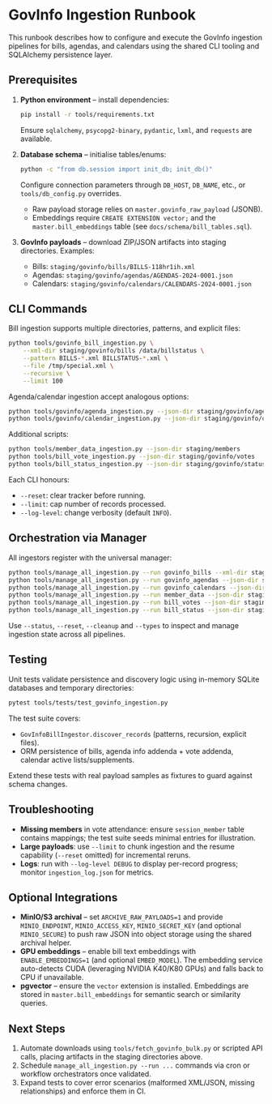# GovInfo Ingestion Runbook

This runbook describes how to configure and execute the GovInfo ingestion pipelines for bills, agendas, and calendars using the shared CLI tooling and SQLAlchemy persistence layer.

## Prerequisites

1. **Python environment** – install dependencies:
   ```bash
   pip install -r tools/requirements.txt
   ```
   Ensure `sqlalchemy`, `psycopg2-binary`, `pydantic`, `lxml`, and `requests` are available.

2. **Database schema** – initialise tables/enums:
   ```bash
   python -c "from db.session import init_db; init_db()"
   ```
   Configure connection parameters through `DB_HOST`, `DB_NAME`, etc., or `tools/db_config.py` overrides.
   - Raw payload storage relies on `master.govinfo_raw_payload` (JSONB).
   - Embeddings require `CREATE EXTENSION vector;` and the `master.bill_embeddings` table (see `docs/schema/bill_tables.sql`).

3. **GovInfo payloads** – download ZIP/JSON artifacts into staging directories. Examples:
   - Bills: `staging/govinfo/bills/BILLS-118hr1ih.xml`
   - Agendas: `staging/govinfo/agendas/AGENDAS-2024-0001.json`
   - Calendars: `staging/govinfo/calendars/CALENDARS-2024-0001.json`

## CLI Commands

Bill ingestion supports multiple directories, patterns, and explicit files:
```bash
python tools/govinfo_bill_ingestion.py \
    --xml-dir staging/govinfo/bills /data/billstatus \
    --pattern BILLS-*.xml BILLSTATUS-*.xml \
    --file /tmp/special.xml \
    --recursive \
    --limit 100
```

Agenda/calendar ingestion accept analogous options:
```bash
python tools/govinfo/agenda_ingestion.py --json-dir staging/govinfo/agendas --limit 50
python tools/govinfo/calendar_ingestion.py --json-dir staging/govinfo/calendars --reset
```

Additional scripts:
```bash
python tools/member_data_ingestion.py --json-dir staging/members
python tools/bill_vote_ingestion.py --json-dir staging/govinfo/votes
python tools/bill_status_ingestion.py --json-dir staging/govinfo/status --recursive
```

Each CLI honours:
- `--reset`: clear tracker before running.
- `--limit`: cap number of records processed.
- `--log-level`: change verbosity (default `INFO`).

## Orchestration via Manager

All ingestors register with the universal manager:
```bash
python tools/manage_all_ingestion.py --run govinfo_bills --xml-dir staging/govinfo/bills --recursive
python tools/manage_all_ingestion.py --run govinfo_agendas --json-dir staging/govinfo/agendas
python tools/manage_all_ingestion.py --run govinfo_calendars --json-dir staging/govinfo/calendars
python tools/manage_all_ingestion.py --run member_data --json-dir staging/members
python tools/manage_all_ingestion.py --run bill_votes --json-dir staging/govinfo/votes
python tools/manage_all_ingestion.py --run bill_status --json-dir staging/govinfo/status
```

Use `--status`, `--reset`, `--cleanup` and `--types` to inspect and manage ingestion state across all pipelines.

## Testing

Unit tests validate persistence and discovery logic using in-memory SQLite databases and temporary directories:
```bash
pytest tools/tests/test_govinfo_ingestion.py
```

The test suite covers:
- `GovInfoBillIngestor.discover_records` (patterns, recursion, explicit files).
- ORM persistence of bills, agenda info addenda + vote addenda, calendar active lists/supplements.

Extend these tests with real payload samples as fixtures to guard against schema changes.

## Troubleshooting

- **Missing members** in vote attendance: ensure `session_member` table contains mappings; the test suite seeds minimal entries for illustration.
- **Large payloads**: use `--limit` to chunk ingestion and the resume capability (`--reset` omitted) for incremental reruns.
- **Logs**: run with `--log-level DEBUG` to display per-record progress; monitor `ingestion_log.json` for metrics.

## Optional Integrations

- **MinIO/S3 archival** – set `ARCHIVE_RAW_PAYLOADS=1` and provide `MINIO_ENDPOINT`, `MINIO_ACCESS_KEY`, `MINIO_SECRET_KEY` (and optional `MINIO_SECURE`) to push raw JSON into object storage using the shared archival helper.
- **GPU embeddings** – enable bill text embeddings with `ENABLE_EMBEDDINGS=1` (and optional `EMBED_MODEL`). The embedding service auto-detects CUDA (leveraging NVIDIA K40/K80 GPUs) and falls back to CPU if unavailable.
- **pgvector** – ensure the `vector` extension is installed. Embeddings are stored in `master.bill_embeddings` for semantic search or similarity queries.

## Next Steps

1. Automate downloads using `tools/fetch_govinfo_bulk.py` or scripted API calls, placing artifacts in the staging directories above.
2. Schedule `manage_all_ingestion.py --run ...` commands via cron or workflow orchestrators once validated.
3. Expand tests to cover error scenarios (malformed XML/JSON, missing relationships) and enforce them in CI.
